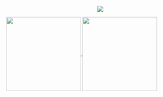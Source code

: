 <p align="center">
  <a href="https://skillicons.dev">
    <img src="https://skillicons.dev/icons?i=html,js,jquery,ts,css,sass,docker,kubernetes,figma,git,gitlab,linux,ubuntu,npm,phpstorm,react,nextjs,vite,webpack" />
  </a>
</p>


<a href="https://github.com/mamblijoe/github-readme-stats">
  <img height=200 align="center" src="https://github-readme-stats.vercel.app/api?username=mamblijoe" />
</a>
<a href="https://github.com/mamblijoe/convoychat">
  <img height=200 align="center" src="https://github-readme-stats.vercel.app/api/top-langs?username=mamblijoe&layout=compact&langs_count=8&card_width=320" />
</a>

